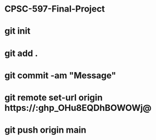 # CPSC-597-Final-Project

# git init
# git add .
# git commit -am "Message"
# git remote set-url origin https://<username>:ghp_OHu8EQDhBOWOWj<PAT>@<github URL>
# git push origin main